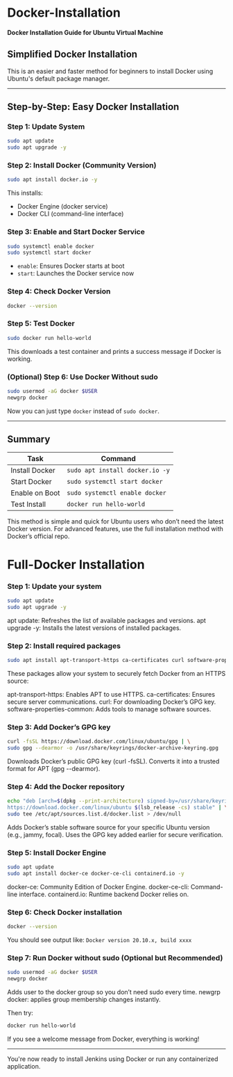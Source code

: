# Docker-Installation

#### Docker Installation Guide for Ubuntu Virtual Machine

## Simplified Docker Installation

This is an easier and faster method for beginners to install Docker using Ubuntu's default package manager.

---

## Step-by-Step: Easy Docker Installation

### Step 1: Update System

```bash
sudo apt update
sudo apt upgrade -y
```

### Step 2: Install Docker (Community Version)

```bash
sudo apt install docker.io -y
```

This installs:

* Docker Engine (docker service)
* Docker CLI (command-line interface)

### Step 3: Enable and Start Docker Service

```bash
sudo systemctl enable docker
sudo systemctl start docker
```

* `enable`: Ensures Docker starts at boot
* `start`: Launches the Docker service now

### Step 4: Check Docker Version

```bash
docker --version
```

### Step 5: Test Docker

```bash
sudo docker run hello-world
```

This downloads a test container and prints a success message if Docker is working.

### (Optional) Step 6: Use Docker Without sudo

```bash
sudo usermod -aG docker $USER
newgrp docker
```

Now you can just type `docker` instead of `sudo docker`.

---

## Summary

| Task           | Command                         |
| -------------- | ------------------------------- |
| Install Docker | `sudo apt install docker.io -y` |
| Start Docker   | `sudo systemctl start docker`   |
| Enable on Boot | `sudo systemctl enable docker`  |
| Test Install   | `docker run hello-world`        |

This method is simple and quick for Ubuntu users who don’t need the latest Docker version. For advanced features, use the full installation method with Docker’s official repo.


# Full-Docker Installation

### Step 1: Update your system

```bash
sudo apt update
sudo apt upgrade -y
```
apt update: Refreshes the list of available packages and versions.
apt upgrade -y: Installs the latest versions of installed packages.

### Step 2: Install required packages

```bash
sudo apt install apt-transport-https ca-certificates curl software-properties-common -y
```
These packages allow your system to securely fetch Docker from an HTTPS source:

apt-transport-https: Enables APT to use HTTPS.
ca-certificates: Ensures secure server communications.
curl: For downloading Docker’s GPG key.
software-properties-common: Adds tools to manage software sources.

### Step 3: Add Docker’s GPG key

```bash
curl -fsSL https://download.docker.com/linux/ubuntu/gpg | \
sudo gpg --dearmor -o /usr/share/keyrings/docker-archive-keyring.gpg
```
Downloads Docker’s public GPG key (curl -fsSL).
Converts it into a trusted format for APT (gpg --dearmor).

### Step 4: Add the Docker repository

```bash
echo "deb [arch=$(dpkg --print-architecture) signed-by=/usr/share/keyrings/docker-archive-keyring.gpg] \
https://download.docker.com/linux/ubuntu $(lsb_release -cs) stable" | \
sudo tee /etc/apt/sources.list.d/docker.list > /dev/null
```
Adds Docker’s stable software source for your specific Ubuntu version (e.g., jammy, focal).
Uses the GPG key added earlier for secure verification.

### Step 5: Install Docker Engine

```bash
sudo apt update
sudo apt install docker-ce docker-ce-cli containerd.io -y
```
docker-ce: Community Edition of Docker Engine.
docker-ce-cli: Command-line interface.
containerd.io: Runtime backend Docker relies on.

### Step 6: Check Docker installation

```bash
docker --version
```

You should see output like: `Docker version 20.10.x, build xxxx`

### Step 7: Run Docker without sudo (Optional but Recommended)

```bash
sudo usermod -aG docker $USER
newgrp docker
```
Adds user to the docker group so you don’t need sudo every time.
newgrp docker: applies group membership changes instantly.

Then try:

```bash
docker run hello-world
```

If you see a welcome message from Docker, everything is working!

---

You're now ready to install Jenkins using Docker or run any containerized application.
